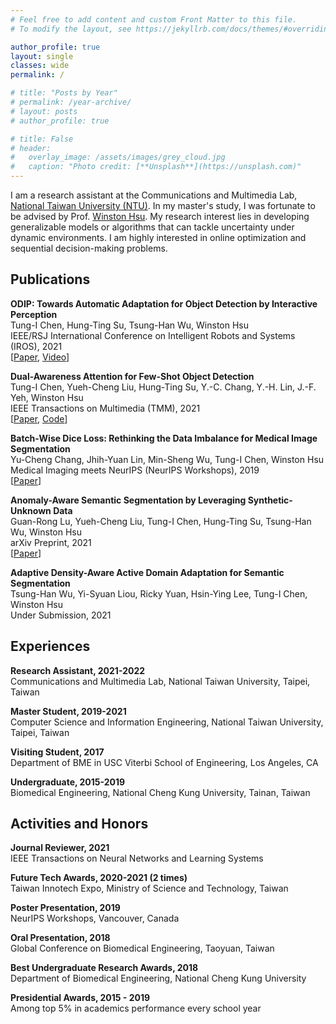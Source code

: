 ```yaml
---
# Feel free to add content and custom Front Matter to this file.
# To modify the layout, see https://jekyllrb.com/docs/themes/#overriding-theme-defaults

author_profile: true
layout: single
classes: wide
permalink: /

# title: "Posts by Year"
# permalink: /year-archive/
# layout: posts
# author_profile: true

# title: False
# header:
#   overlay_image: /assets/images/grey_cloud.jpg
#   caption: "Photo credit: [**Unsplash**](https://unsplash.com)"
---
```


I am a research assistant at the Communications and Multimedia Lab, [National Taiwan University (NTU)](https://www.ntu.edu.tw/english/). In my master's study, I was fortunate to be advised by Prof. [Winston Hsu](https://winstonhsu.info/). My research interest lies in developing generalizable models or algorithms that can tackle uncertainty under dynamic environments. I am highly interested in online optimization and sequential decision-making problems.

## Publications
**ODIP: Towards Automatic Adaptation for Object Detection by Interactive Perception**
    <br>
    Tung-I Chen, Hung-Ting Su, Tsung-Han Wu, Winston Hsu
    <br>
    IEEE/RSJ International Conference on Intelligent Robots and Systems (IROS), 2021
    <br>
    \[[Paper](https://arxiv.org/abs/2108.01477), [Video](https://www.youtube.com/watch?v=1E4JGFjqZP0)\]

**Dual-Awareness Attention for Few-Shot Object Detection**
    <br>
    Tung-I Chen, Yueh-Cheng Liu, Hung-Ting Su, Y.-C. Chang, Y.-H. Lin, J.-F. Yeh, Winston Hsu
    <br>
    IEEE Transactions on Multimedia (TMM), 2021
    <br>
    \[[Paper](https://arxiv.org/abs/2102.12152), [Code](https://github.com/Tung-I/Dual-awareness-Attention-for-Few-shot-Object-Detection)\]

**Batch-Wise Dice Loss: Rethinking the Data Imbalance for Medical Image Segmentation**
    <br>
    Yu-Cheng Chang, Jhih-Yuan Lin, Min-Sheng Wu, Tung-I Chen, Winston Hsu
    <br>
    Medical Imaging meets NeurIPS (NeurIPS Workshops), 2019
    <br>
    \[[Paper](https://profs.etsmtl.ca/hlombaert/public/medneurips2019/73_CameraReadySubmission_Med_NeurIPS_2019.pdf)\]

**Anomaly-Aware Semantic Segmentation by Leveraging Synthetic-Unknown Data**
    <br>
    Guan-Rong Lu, Yueh-Cheng Liu, Tung-I Chen, Hung-Ting Su, Tsung-Han Wu, Winston Hsu
    <br>
    arXiv Preprint, 2021
    <br>
    \[[Paper](https://arxiv.org/abs/2111.14343)\]

**Adaptive Density-Aware Active Domain Adaptation for Semantic Segmentation**
    <br>
    Tsung-Han Wu, Yi-Syuan Liou, Ricky Yuan, Hsin-Ying Lee, Tung-I Chen, Winston Hsu
    <br>
    Under Submission, 2021


## Experiences
**Research Assistant, 2021-2022**
    <br>
    Communications and Multimedia Lab, National Taiwan University, Taipei, Taiwan

**Master Student, 2019-2021**
    <br>
    Computer Science and Information Engineering, National Taiwan University, Taipei, Taiwan

**Visiting Student, 2017**
    <br>
    Department of BME in USC Viterbi School of Engineering, Los Angeles, CA

**Undergraduate, 2015-2019**
    <br>
    Biomedical Engineering, National Cheng Kung University, Tainan, Taiwan


## Activities and Honors
**Journal Reviewer, 2021**
    <br>
    IEEE Transactions on Neural Networks and Learning Systems

**Future Tech Awards, 2020-2021 (2 times)**
    <br>
    Taiwan Innotech Expo, Ministry of Science and Technology, Taiwan

**Poster Presentation, 2019**
    <br>
    NeurIPS Workshops, Vancouver, Canada

**Oral Presentation, 2018**
    <br>
    Global Conference on Biomedical Engineering, Taoyuan, Taiwan

**Best Undergraduate Research Awards, 2018**
    <br>
    Department of Biomedical Engineering, National Cheng Kung University

**Presidential Awards, 2015 - 2019**
    <br>
    Among top 5% in academics performance every school year

